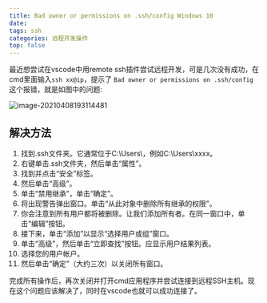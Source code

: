 ```yaml
---
title: Bad owner or permissions on .ssh/config Windows 10
date: 
tags: ssh
categories: 远程开发操作
top: false
---
```


最近想尝试在vscode中用remote ssh插件尝试远程开发，可是几次没有成功，在cmd里面输入`ssh xx@ip`，提示了 `Bad owner or permissions on .ssh/config` 这个报错，就是如图中的问题:

![image-20210408193114481](https://cdn.jsdelivr.net/gh/Miller-em/IMAGS/img/20210408193114.png)



## 解决方法

1. 找到.ssh文件夹。它通常位于C:\Users\，例如C:\Users\xxxx。
2. 右键单击.ssh文件夹，然后单击“属性”。
3. 找到并点击“安全”标签。
4. 然后单击“高级”。
5. 单击“禁用继承”，单击“确定”。
6. 将出现警告弹出窗口。单击“从此对象中删除所有继承的权限”。
7. 你会注意到所有用户都将被删除。让我们添加所有者。在同一窗口中，单击“编辑”按钮。
8. 接下来，单击“添加”以显示“选择用户或组”窗口。
9. 单击“高级”，然后单击“立即查找”按钮。应显示用户结果列表。
10. 选择您的用户帐户。
11. 然后单击“确定”（大约三次）以关闭所有窗口。



完成所有操作后，再次关闭并打开cmd应用程序并尝试连接到远程SSH主机。现在这个问题应该解决了，同时在vscode也就可以成功连接了。

